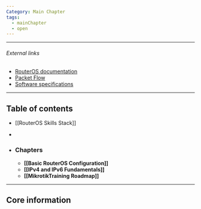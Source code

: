 ```yaml
---
Category: Main Chapter
tags:
  - mainChapter
  - open
---
```

---
###### External links
- [RouterOS documentation](https://help.mikrotik.com/docs/spaces/ROS/pages/328059/RouterOS)
- [Packet Flow](https://help.mikrotik.com/docs/spaces/ROS/pages/328059/RouterOS)
- [Software specifications](https://help.mikrotik.com/docs/spaces/ROS/pages/19136707/Software+Specifications)
---
## Table of contents
- [[RouterOS Skills Stack]]
- 

- ### Chapters
	- **[[Basic RouterOS Configuration]]**
	- **[[IPv4 and IPv6 Fundamentals]]**
	- **[[MikrotikTraining Roadmap]]**

---
## Core information
